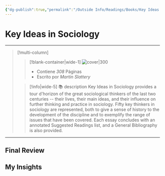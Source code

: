 ```yaml
---
{"dg-publish":true,"permalink":"/Outside Info/Readings/Books/Key Ideas in Sociology/","title":"Key Ideas in Sociology","updated":"2023-11-20T19:34:36.483-05:00"}
---
```



# Key Ideas in Sociology
- - -
> [!multi-column]
> 
> > [!blank-container|wide-1]
> >  ![cover|300](http://books.google.com/books/content?id=c4BwHtKcitwC&printsec=frontcover&img=1&zoom=1&edge=curl&source=gbs_api)
> >- Contiene *308* Páginas
> >- Escrito por *Martin Slattery*
> 
> > [!info|wide-5] 📚 description
> > Key Ideas in Sociology provides a tour d'horizon of the great sociological thinkers of the last two centuries -- their lives, their main ideas, and their influence on further thinking and practice in sociology. Fifty key thinkers in sociology are represented, both to give a sense of history to the development of the discipline and to exemplify the range of issues that have been covered. Each essay concludes with an annotated Suggested Readings list, and a General Bibliography is also provided.
> 

- - -

## Final Review

## My Insights